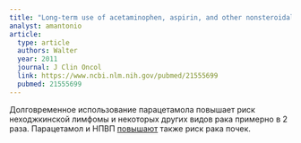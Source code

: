 ```yaml
---
title: "Long-term use of acetaminophen, aspirin, and other nonsteroidal anti-inflammatory drugs and risk of hematologic malignancies: results from the prospective Vitamins and Lifestyle (VITAL) study"
analyst: amantonio
article:
  type: article
  authors: Walter
  year: 2011
  journal: J Clin Oncol
  link: https://www.ncbi.nlm.nih.gov/pubmed/21555699
  pubmed: 21555699
---
```


Долговременное использование парацетамола повышает риск неходжкинской лимфомы и некоторых других видов рака примерно в 2 раза. Парацетамол и НПВП [повышают](https://www.ncbi.nlm.nih.gov/pmc/articles/PMC3815746) также риск рака почек.
